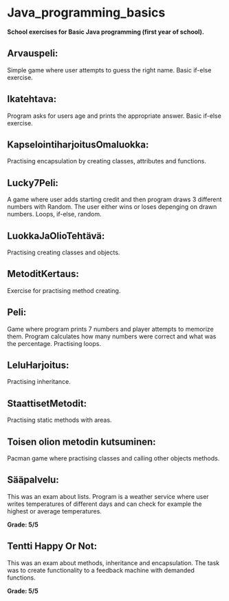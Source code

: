 # Java_programming_basics

**School exercises for Basic Java programming (first year of school).**

## Arvauspeli:
Simple game where user attempts to guess the right name. Basic if-else exercise.

## Ikatehtava:
Program asks for users age and prints the appropriate answer. Basic if-else exercise.

## KapselointiharjoitusOmaluokka:
Practising encapsulation by creating classes, attributes and functions.

## Lucky7Peli:
A game where user adds starting credit and then program draws 3 different numbers with Random. The user either wins or loses depenging on drawn numbers. 
Loops, if-else, random.

## LuokkaJaOlioTehtävä:
Practising creating classes and objects.

## MetoditKertaus:
Exercise for practising method creating.

## Peli:
Game where program prints 7 numbers and player attempts to memorize them. Program calculates how many numbers were correct and what was the percentage.
Practising loops.

## LeluHarjoitus:
Practising inheritance.

## StaattisetMetodit:
Practising static methods with areas.

## Toisen olion metodin kutsuminen:
Pacman game where practising classes and calling other objects methods.

## Sääpalvelu:
This was an exam about lists. Program is a weather service where user writes temperatures of different days and can check for example the highest or average temperatures.

**Grade: 5/5**

## Tentti Happy Or Not:
This was an exam about methods, inheritance and encapsulation. The task was to create functionality to a feedback machine with demanded functions.

**Grade: 5/5**
